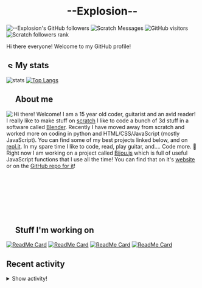 # <div align="center">--Explosion--</div>

![--Explosion's GitHub followers](https://img.shields.io/github/followers/Explosion-Scratch?color=00bbbb&style=for-the-badge&logo=github&logoColor=fff) 
![Scratch Messages](https://img.shields.io/badge/dynamic/json?label=Scratch+Messages&query=count&url=https%3A%2F%2Fapi.scratch.mit.edu%2Fusers%2f--Explosion--%2Fmessages%2Fcount&color=00bbbb&style=for-the-badge&logo=scratch&logoColor=fff)
![GitHub visitors](https://visitor-badge-reloaded.herokuapp.com/badge?page_id=explosion-scratch.visitor.badge.reloaded&color=00bbbb&style=for-the-badge&logo=github)
![Scratch followers rank](https://img.shields.io/badge/dynamic/json?style=for-the-badge&cacheSeconds=1&logoColor=fff&color=00bbbb&label=Followers%20rank:%20&logo=scratch&query=statistics.ranks.followers&url=https://scratchdb.lefty.one/v2/user/info/--explosion--)

Hi there everyone! Welcome to my GitHub profile! 

##  <img src="https://static.thenounproject.com/png/5639-200.png" alt="Statistics Icons - Download Free Vector Icons | Noun Project" width="15px"/> My stats
![stats](https://github-readme-stats.vercel.app/api?username=Explosion-Scratch&include_all_commits=true&show_icons=true&theme=prussian&count_private=true&cache_seconds=1801)
[![Top Langs](https://github-readme-stats.vercel.app/api/top-langs/?username=Explosion-Scratch&theme=prussian&layout=compact)](explosion.cf)

##  <img src="http://cdn.onlinewebfonts.com/svg/img_256848.png" width="15px"> About me

<img src="https://bestanimations.com/media/explosions/933419296explosion-animation-1.gif" align="left" />

Hi there! Welcome! I am a 15 year old coder, guitarist and an avid reader! I really like to make stuff on [scratch](https://scratch.mit.edu/users/--explosion--) I like to code a bunch of 3d stuff in a software called [Blender](blender.org). Recently I have moved away from scratch and worked more on coding in python and HTML/CSS/JavaScript (mostly JavaScript). You can find some of my best projects linked below, and on [repl.it](https://repl.it/@ExplosionScratc). In my spare time I like to code, read, play guitar, and.... Code more. 🤦 Right now I am working on a project called [Bijou.js](https://bijou.js.org) which is full of useful JavaScript functions that I use all the time! You can find that on it's [website](https://bijou.js.org) or on the [GitHub repo for it](https://github.com/bijou-js/bijou.js)!
<br><br><br><br>
<br><br><br><br>
##  <img src="https://www.vhv.rs/dpng/d/433-4335411_work-work-icon-png-transparent-png.png" width="15px"/> Stuff I'm working on

[![ReadMe Card](https://github-readme-stats.vercel.app/api/pin/?height=100&username=Bijou-js&repo=Bijou.js&theme=prussian)](https://bijou.js.org)
[![ReadMe Card](https://github-readme-stats.vercel.app/api/pin/?height=100&username=Explosion-Scratch&repo=ripple&theme=prussian)](https://github.com/explosion-scratch/ripple)
[![ReadMe Card](https://github-readme-stats.vercel.app/api/pin/?height=100&username=Explosion-Scratch&repo=notes&theme=prussian)](https://notes.explosionscratc.repl.co)
[![ReadMe Card](https://github-readme-stats.vercel.app/api/pin/?height=100&username=Explosion-Scratch&repo=api&theme=prussian)](https://github.com/explosion-scratch/api)

## Recent activity

<details><summary>Show activity!</summary>
<ul>
<li><p>13 hours, 5 minutes ago – <a href="https://github.com/Bijou-js/Bijou.js/commit/98eccc3237a8fefc81f74fbb9d176f341511fe25"><code>98eccc3</code></a>– Build and compile #251 (#252) (<a href="https://github.com/Bijou-js/Bijou.js">Bijou-js/Bijou.js</a>)</p></li>
<li><p>13 hours, 5 minutes ago – Merged a <a href="https://github.com/Bijou-js/Bijou.js/pull/252">pull request</a> in <a href="https://github.com/Bijou-js/Bijou.js">Bijou-js/Bijou.js</a></p></li>
<li><p>13 hours, 5 minutes ago – <a href="https://github.com/Bijou-js/Bijou.js/commit/6223fca6247e70948598840ffbb1f883b7f85e90"><code>6223fca</code></a>– Fix debounce docs (#251) (<a href="https://github.com/Bijou-js/Bijou.js">Bijou-js/Bijou.js</a>)</p></li>
<li><p>13 hours, 5 minutes ago – Merged a <a href="https://github.com/Bijou-js/Bijou.js/pull/251">pull request</a> in <a href="https://github.com/Bijou-js/Bijou.js">Bijou-js/Bijou.js</a></p></li>
<li><p>17 hours, 19 minutes ago – opened a <a href="https://github.com/Bijou-js/Bijou.js/pull/251">pull request</a> in <a href="https://github.com/Bijou-js/Bijou.js">Bijou-js/Bijou.js</a></p></li>
<li><p>17 hours, 21 minutes ago – <a href="https://github.com/Bijou-js/Bijou.js/commit/39762912b84e0362cf8072cd9439bfb135c5b72f"><code>3976291</code></a>– 12 second merge (<a href="https://github.com/Bijou-js/Bijou.js">Bijou-js/Bijou.js</a>)</p></li>
<li><p>17 hours, 21 minutes ago – Merged a <a href="https://github.com/Bijou-js/Bijou.js/pull/250">pull request</a> in <a href="https://github.com/Bijou-js/Bijou.js">Bijou-js/Bijou.js</a></p></li>
<li><p>17 hours, 23 minutes ago – <a href="https://github.com/Bijou-js/Bijou.js/commit/e8ccf747a4e52304eb6963e66c08957ebc0b3611"><code>e8ccf74</code></a>– Fix a bunch of docs stuff :tada: :smile: (<a href="https://github.com/Bijou-js/Bijou.js">Bijou-js/Bijou.js</a>)</p></li>
<li><p>17 hours, 59 minutes ago – <a href="https://github.com/Bijou-js/Bijou.js/commit/9fec6ab5a1d016dd75ab7c309536ed814eff447c"><code>9fec6ab</code></a>– Build and compile https:\/\/github.com\/Bijou-js\/Bijou.js\/tree\/main (#249) (<a href="https://github.com/Bijou-js/Bijou.js">Bijou-js/Bijou.js</a>)</p></li>
<li><p>17 hours, 59 minutes ago – Merged a <a href="https://github.com/Bijou-js/Bijou.js/pull/249">pull request</a> in <a href="https://github.com/Bijou-js/Bijou.js">Bijou-js/Bijou.js</a></p></li>
<li><p>18 hours, 5 minutes ago – <a href="https://github.com/Bijou-js/Bijou.js/commit/e27acef8e9a30831499420adca4a2e46f29ab4a3"><code>e27acef</code></a>– Merge #244 (<a href="https://github.com/Bijou-js/Bijou.js">Bijou-js/Bijou.js</a>)</p></li>
<li><p>18 hours, 5 minutes ago – Merged a <a href="https://github.com/Bijou-js/Bijou.js/pull/244">pull request</a> in <a href="https://github.com/Bijou-js/Bijou.js">Bijou-js/Bijou.js</a></p></li>
<li><p>18 hours, 5 minutes ago – <a href="https://github.com/Bijou-js/Bijou.js/commit/cba107e307382600e5d07a38844767587344b8da"><code>cba107e</code></a>– Merge #245 (<a href="https://github.com/Bijou-js/Bijou.js">Bijou-js/Bijou.js</a>)</p></li>
<li><p>18 hours, 5 minutes ago – Merged a <a href="https://github.com/Bijou-js/Bijou.js/pull/245">pull request</a> in <a href="https://github.com/Bijou-js/Bijou.js">Bijou-js/Bijou.js</a></p></li>
<li><p>18 hours, 6 minutes ago – <a href="https://github.com/Bijou-js/Bijou.js/commit/5570b2cb45a0bad1d3b10309e5078f97c99fa5dd"><code>5570b2c</code></a>– [Release] (#246) (<a href="https://github.com/Bijou-js/Bijou.js">Bijou-js/Bijou.js</a>)</p></li>
<li><p>18 hours, 6 minutes ago – Merged a <a href="https://github.com/Bijou-js/Bijou.js/pull/246">pull request</a> in <a href="https://github.com/Bijou-js/Bijou.js">Bijou-js/Bijou.js</a></p></li>
<li><p>18 hours, 6 minutes ago – <a href="https://github.com/Bijou-js/Bijou.js/commit/1facf7db3b577cf83e5fd283918b0fea6b7fdcd5"><code>1facf7d</code></a>– Build #247 (<a href="https://github.com/Bijou-js/Bijou.js">Bijou-js/Bijou.js</a>)</p></li>
<li><p>18 hours, 6 minutes ago – Merged a <a href="https://github.com/Bijou-js/Bijou.js/pull/248">pull request</a> in <a href="https://github.com/Bijou-js/Bijou.js">Bijou-js/Bijou.js</a></p></li>
<li><p>18 hours, 7 minutes ago – Merged a <a href="https://github.com/Bijou-js/Bijou.js/pull/247">pull request</a> in <a href="https://github.com/Bijou-js/Bijou.js">Bijou-js/Bijou.js</a></p></li>
<li><p>18 hours, 7 minutes ago – <a href="https://github.com/Bijou-js/Bijou.js/commit/5cd52bc135e698294f58c08ed6da3e70bcf73262"><code>5cd52bc</code></a>– Add typescript (<a href="https://github.com/Bijou-js/Bijou.js">Bijou-js/Bijou.js</a>)</p></li>
</ul>
</details>
